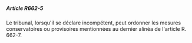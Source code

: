##### Article R662-5

Le tribunal, lorsqu'il se déclare incompétent, peut ordonner les mesures conservatoires ou provisoires mentionnées au dernier alinéa de l'article R. 662-7.

